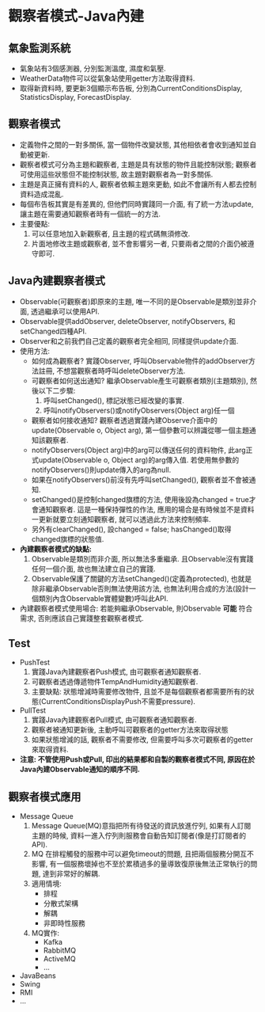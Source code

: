 # 觀察者模式-Java內建

## 氣象監測系統
* 氣象站有3個感測器, 分別監測溫度, 濕度和氣壓.
* WeatherData物件可以從氣象站使用getter方法取得資料.
* 取得新資料時, 要更新3個顯示布告板, 分別為CurrentConditionsDisplay, StatisticsDisplay, ForecastDisplay.

## 觀察者模式
* 定義物件之間的一對多關係, 當一個物件改變狀態, 其他相依者會收到通知並自動被更新.
* 觀察者模式可分為主題和觀察者, 主題是具有狀態的物件且能控制狀態; 觀察者可使用這些狀態但不能控制狀態, 故主題對觀察者為一對多關係.
* 主題是真正擁有資料的人, 觀察者依賴主題來更動, 如此不會讓所有人都去控制資料造成混亂.
* 每個布告板其實是有差異的, 但他們同時實踐同一介面, 有了統一方法update, 讓主題在需要通知觀察者時有一個統一的方法.
* 主要優點:
	1. 可以任意地加入新觀察者, 且主題的程式碼無須修改.
	1. 片面地修改主題或觀察者, 並不會影響另一者, 只要兩者之間的介面仍被遵守即可.

## Java內建觀察者模式
* Observable(可觀察者)即原來的主題, 唯一不同的是Observable是類別並非介面, 透過繼承可以使用API.
* Observable提供addObserver, deleteObserver, notifyObservers, 和setChanged四種API.
* Observer和之前我們自己定義的觀察者完全相同, 同樣提供update介面.
* 使用方法:
	* 如何成為觀察者? 實踐Observer, 呼叫Observable物件的addObserver方法註冊, 不想當觀察者時呼叫deleteObserver方法.
	* 可觀察者如何送出通知? 繼承Observable產生可觀察者類別(主題類別), 然後以下二步驟:
		1. 呼叫setChanged(), 標記狀態已經改變的事實.
		1. 呼叫notifyObservers()或notifyObservers(Object arg)任一個
	* 觀察者如何接收通知? 觀察者透過實踐內建Observe介面中的update(Observable o, Object arg), 第一個參數可以辨識從哪一個主題通知該觀察者.
	* notifyObservers(Object arg)中的arg可以傳送任何的資料物件, 此arg正式update(Observable o, Object arg)的arg傳入值. 若使用無參數的notifyObservers()則update傳入的arg為null.
	* 如果在notifyObservers()前沒有先呼叫setChanged(), 觀察者並不會被通知.
	* setChanged()是控制changed旗標的方法, 使用後設為changed = true才會通知觀察者. 這是一種保持彈性的作法, 應用的場合是有時候並不是資料一更新就要立刻通知觀察者, 就可以透過此方法來控制頻率.
	* 另外有clearChanged(), 設changed = false; hasChanged()取得changed旗標的狀態值.
* __內建觀察者模式的缺點:__
	1. Observable是類別而非介面, 所以無法多重繼承. 且Observable沒有實踐任何一個介面, 故也無法建立自己的實踐.
	1. Observable保護了關鍵的方法setChanged()(定義為protected), 也就是除非繼承Observable否則無法使用該方法, 也無法利用合成的方法(設計一個類別內含Observable實體變數)呼叫此API.
* 內建觀察者模式使用場合: 若能夠繼承Observable, 則Observable __可能__ 符合需求, 否則應該自己實踐整套觀察者模式.

## Test
* PushTest
	1. 實踐Java內建觀察者Push模式, 由可觀察者通知觀察者.
	1. 可觀察者透過傳遞物件TempAndHumidity通知觀察者.
	1. 主要缺點: 狀態增減時需要修改物件, 且並不是每個觀察者都需要所有的狀態(CurrentConditionsDisplayPush不需要pressure).
* PullTest
	1. 實踐Java內建觀察者Pull模式, 由可觀察者通知觀察者.
	1. 觀察者被通知更新後, 主動呼叫可觀察者的getter方法來取得狀態
	1. 如果狀態增減的話, 觀察者不需要修改, 但需要呼叫多次可觀察者的getter來取得資料.
* __注意: 不管使用Push或Pull, 印出的結果都和自製的觀察者模式不同, 原因在於Java內建Observable通知的順序不同.__

## 觀察者模式應用
* Message Queue
	1. Message Queue(MQ)意指把所有待發送的資訊放進佇列, 如果有人訂閱主題的時候, 資料一進入佇列則服務會自動告知訂閱者(像是打訂閱者的API).
	1. MQ 在排程觸發的服務中可以避免timeout的問題, 且把兩個服務分開互不影響, 有一個服務壞掉也不至於累積過多的量導致復原後無法正常執行的問題, 達到非常好的解耦.
	1. 適用情境: 
		* 排程
		* 分散式架構
		* 解耦
		* 非即時性服務
	1. MQ實作: 
		* Kafka
		* RabbitMQ
		* ActiveMQ
		* ...
* JavaBeans
* Swing
* RMI
* ...